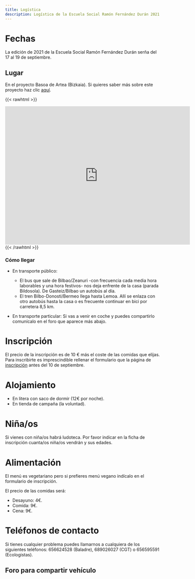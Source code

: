 ```yaml
---
title: Logística
description: Logística de la Escuela Social Ramón Fernández Durán 2021
---
```


# Fechas

La edición de 2021 de la Escuela Social Ramón Fernández Durán serña del 17 al 19 de septiembre.

## Lugar

En el proyecto Basoa de Artea (Bizkaia). Si quieres saber más sobre este proyecto haz clic [aquí](/docs/proyecto-basoa.pdf).

{{< rawhtml >}}
<iframe src="https://www.google.com/maps/embed?pb=!1m18!1m12!1m3!1d23288.218574180326!2d-2.7963808525149694!3d43.14595555777637!2m3!1f0!2f0!3f0!3m2!1i1024!2i768!4f13.1!3m3!1m2!1s0xd4e4aad953a7835%3A0x4ef6706c20a0d20!2sLugar%20Barrio%20Bildosola%2C%203%2C%2048142%20Bildosola%2C%20Vizcaya!5e0!3m2!1ses!2ses!4v1624378542219!5m2!1ses!2ses" width="600" height="450" style="border:0;" allowfullscreen="" loading="lazy"></iframe>
{{< /rawhtml >}}

### Cómo llegar

- En transporte público:
  - El bus que sale de Bilbao/Zeanuri -con frecuencia cada media hora laborables y una hora festivos- nos deja enfrente de la casa (parada Bildosola). De Gasteiz/Bilbao un autobús al día.
  - El tren Bilbo-Donosti/Bermeo llega hasta Lemoa. Allí se enlaza con otro autobús hasta la casa o es frecuente continuar en bici por carretera 8,5 km.

- En transporte particular: Si vas a venir en coche y puedes compartirlo comunícalo en el foro que aparece más abajo.

# Inscripción

El precio de la inscripción es de 10 € más el coste de las comidas que elijas. Para inscribirte es imprescindible rellenar el formulario que la página de [inscripción](../inscripcion) antes del 10 de septiembre.

# Alojamiento

- En litera con saco de dormir (12€ por noche).
- En tienda de campaña (la voluntad).

# Niña/os

Si vienes con niña/os habrá ludoteca. Por favor indicar en la ficha de inscripción cuanta/os niña/os vendrán y sus edades.

# Alimentación

El menú es vegetariano pero si prefieres menú vegano indícalo en el formulario de inscripción.

El precio de las comidas será:

- Desayuno: 4€.
- Comida: 9€.
- Cena: 9€.

# Teléfonos de contacto

Si tienes cualquier problema puedes llamarnos a cualquiera de los siguientes teléfonos: 656624528 (Baladre), 689026027 (CGT) o 656595591 (Ecologistas).

## Foro para compartir vehículo